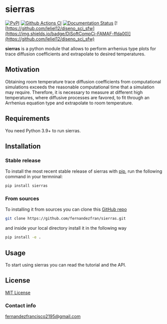 # sierras

[![PyPI](https://img.shields.io/pypi/v/sierras)](https://pypi.org/project/sierras/)
[![Github Actions CI](https://github.com/fernandezfran/sierras/actions/workflows/sierras_ci.yml/badge.svg)](https://github.com/fernandezfran/sierras/actions/workflows/sierras_ci.yml)
[![Documentation Status](https://readthedocs.org/projects/sierras/badge/?version=latest)](https://sierras.readthedocs.io/en/latest/?badge=latest)
[![https://github.com/leliel12/diseno_sci_sfw](https://img.shields.io/badge/DiSoftCompCi-FAMAF-ffda00)](https://github.com/leliel12/diseno_sci_sfw)

**sierras** is a python module that allows to perform arrhenius type plots for
trace diffusion coefficients and extrapolate to desired temperatures.


## Motivation

Obtaining room temperature trace diffusion coefficients from computational 
simulations exceeds the reasonable computational time that a simulation may 
require. Therefore, it is necessary to measure at different high temperatures, 
where diffusive processes are favored, to fit through an Arrhenius equation 
type and extrapolate to room temperature.


## Requirements

You need Python 3.9+ to run sierras.


## Installation

### Stable release

To install the most recent stable release of sierras with [pip](https://pip.pypa.io/en/stable/), 
run the following command in your termninal:

```bash
pip install sierras
```

### From sources

To installing it from sources you can clone this [GitHub repo](https://github.com/fernandezfran/sierras) 

```bash
git clone https://github.com/fernandezfran/sierras.git
```

and inside your local directory install it in the following way 

```bash
pip install -e .
```

## Usage

To start using sierras you can read the tutorial and the API.


## License

[MIT License](https://github.com/fernandezfran/sierras/blob/master/LICENSE)


### Contact info

<fernandezfrancisco2195@gmail.com>
